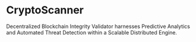 # CryptoScanner
Decentralized Blockchain Integrity Validator harnesses Predictive Analytics and Automated Threat Detection within a Scalable Distributed Engine.
